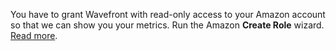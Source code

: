 You have to grant Wavefront with read-only access to your Amazon account so that we can show you your metrics. Run the Amazon **Create Role** wizard. <a href="https://docs.wavefront.com/integrations_aws_overview.html#give-wavefront-read-only-access-to-your-amazon-account-and-get-the-role-arn">Read more</a>.
